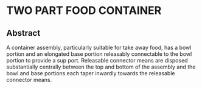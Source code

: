 # TWO PART FOOD CONTAINER

## Abstract
A container assembly, particularly suitable for take away food, has a bowl portion and an elongated base portion releasably connectable to the bowl portion to provide a sup port. Releasable connector means are disposed substantially centrally between the top and bottom of the assembly and the bowl and base portions each taper inwardly towards the releasable connector means.